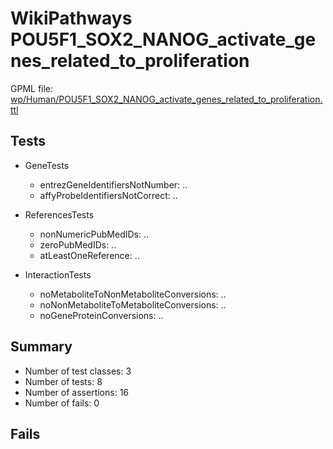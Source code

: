# WikiPathways POU5F1_SOX2_NANOG_activate_genes_related_to_proliferation

GPML file: [wp/Human/POU5F1_SOX2_NANOG_activate_genes_related_to_proliferation.ttl](../wp/Human/POU5F1_SOX2_NANOG_activate_genes_related_to_proliferation.ttl)

## Tests

* GeneTests
    * entrezGeneIdentifiersNotNumber: ..
    * affyProbeIdentifiersNotCorrect: ..

* ReferencesTests
    * nonNumericPubMedIDs: ..
    * zeroPubMedIDs: ..
    * atLeastOneReference: ..

* InteractionTests
    * noMetaboliteToNonMetaboliteConversions: ..
    * noNonMetaboliteToMetaboliteConversions: ..
    * noGeneProteinConversions: ..

## Summary

* Number of test classes: 3
* Number of tests: 8
* Number of assertions: 16
* Number of fails: 0

## Fails

